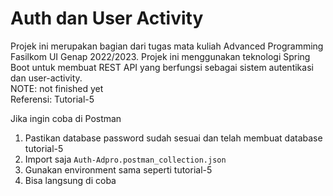 # Auth dan User Activity

Projek ini merupakan bagian dari tugas mata kuliah Advanced Programming Fasilkom UI Genap 2022/2023. Projek ini menggunakan teknologi Spring Boot untuk membuat REST API yang berfungsi sebagai sistem autentikasi dan user-activity.<br>
NOTE: not finished yet<br>
Referensi: Tutorial-5<br>

Jika ingin coba di Postman
1. Pastikan database password sudah sesuai dan telah membuat database tutorial-5
2. Import saja `Auth-Adpro.postman_collection.json`
3. Gunakan environment sama seperti tutorial-5
4. Bisa langsung di coba